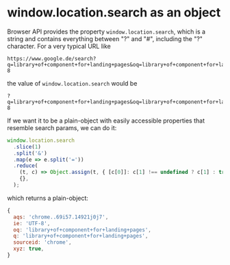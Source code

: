 # window.location.search as an object

Browser API provides the property `window.location.search`, which is a string and contains everything between "?" and "#", including the "?" character. For a very typical URL like

```
https://www.google.de/search?q=library+of+component+for+landing+pages&oq=library+of+component+for+landing+pages&aqs=chrome..69i57.14921j0j7&sourceid=chrome&ie=UTF-8
```

the value of `window.location.search` would be

```
?q=library+of+component+for+landing+pages&oq=library+of+component+for+landing+pages&aqs=chrome..69i57.14921j0j7&sourceid=chrome&ie=UTF-8
```

If we want it to be a plain-object with easily accessible properties that resemble search params, we can do it:

```javascript
window.location.search
  .slice(1)
  .split('&')
  .map(e => e.split('='))
  .reduce(
    (t, c) => Object.assign(t, { [c[0]]: c[1] !== undefined ? c[1] : true }),
    {},
  );
```

which returns a plain-object:

```javascript
{
  aqs: 'chrome..69i57.14921j0j7',
  ie: 'UTF-8',
  oq: 'library+of+component+for+landing+pages',
  q: 'library+of+component+for+landing+pages',
  sourceid: 'chrome',
  xyz: true,
}
```
